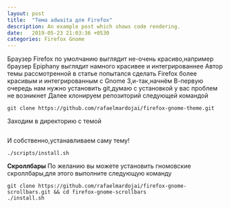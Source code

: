 ```yaml
---
layout: post
title:  "Тема adwaita для Firefox"
description: An example post which shows code rendering.
date:   2019-05-23 21:03:36 +0530
categories: Firefox Gnome
---
```

Браузер Firefox по умолчанию выглядит не-очень красиво,например браузер Epiphany выглядит намного красивее и интегрированнее
Автор темы рассмотренной в статье попытался сделать Firefox более красивым и интегрированным с Gnome 3,и-так,начнём
В-первую очередь  нам нужно установить git,думаю с установкой у вас проблем не возникнет
Далее клонируем репозиторий следующей командой

```
git clone https://github.com/rafaelmardojai/firefox-gnome-theme.git
```
Заходим в директорию с темой
```cd firefox-gnome-theme
```
И собственно,устанавливаем саму тему!

```
./scripts/install.sh
```
**Cкроллбары**
По желанию вы можете установить гномовские скроллбары,для этого выполните следующую команду


```
git clone https://github.com/rafaelmardojai/firefox-gnome-scrollbars.git && cd firefox-gnome-scrollbars
./install.sh
```
